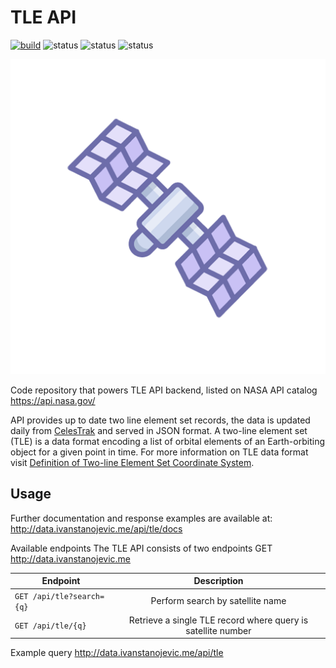 # TLE API

[![build](https://travis-ci.com/ivanstan/tle-api.svg?branch=master)](https://travis-ci.com/ivanstan/tle-api)
![status](https://badgen.net/uptime-robot/status/m781499721-d42767e28cc71aea507fb087)
![status](https://badgen.net/uptime-robot/month/m781499721-d42767e28cc71aea507fb087)
![status](https://badgen.net/uptime-robot/response/m781499721-d42767e28cc71aea507fb087)

![logo](https://github.com/ivanstan/tle-api/blob/master/docs/logo512.png?raw=true)

Code repository that powers TLE API backend, listed on NASA API catalog 
https://api.nasa.gov/

API provides up to date two line element set records, the data is updated 
daily from [CelesTrak](https://celestrak.com/) and served in JSON format. A two-line element set (TLE) 
is a data format encoding a list of orbital elements of an 
Earth-orbiting object for a given point in time. 
For more information on TLE data format visit [Definition of 
Two-line Element Set Coordinate System](https://spaceflight.nasa.gov/realdata/sightings/SSapplications/Post/JavaSSOP/SSOP_Help/tle_def.html).

## Usage
Further documentation and response examples are available at: 
http://data.ivanstanojevic.me/api/tle/docs


Available endpoints
The TLE API consists of two endpoints GET http://data.ivanstanojevic.me

| Endpoint | Description |
|----------|:------:|
| `GET /api/tle?search={q}` | Perform search by satellite name |
| `GET /api/tle/{q}` | Retrieve a single TLE record where query is satellite number |

Example query
http://data.ivanstanojevic.me/api/tle
